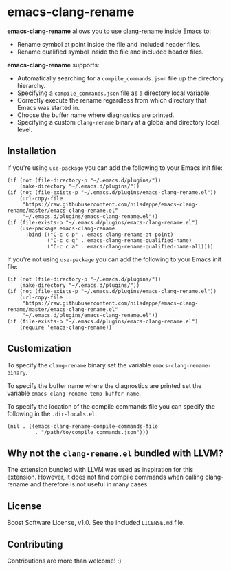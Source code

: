 # emacs-clang-rename

**emacs-clang-rename** allows you to use
[clang-rename](https://clang.llvm.org/extra/clang-rename.html) inside Emacs to:
- Rename symbol at point inside the file and included header files.
- Rename qualified symbol inside the file and included header files.

**emacs-clang-rename** supports:
- Automatically searching for a `compile_commands.json` file up the directory
  hierarchy.
- Specifying a `compile_commands.json` file as a directory local variable.
- Correctly execute the rename regardless from which directory that Emacs was
  started in.
- Choose the buffer name where diagnostics are printed.
- Specifying a custom `clang-rename` binary at a global and directory local
  level.

## Installation

If you're using `use-package` you can add the following to your Emacs init file:
```
(if (not (file-directory-p "~/.emacs.d/plugins/"))
    (make-directory "~/.emacs.d/plugins/"))
(if (not (file-exists-p "~/.emacs.d/plugins/emacs-clang-rename.el"))
    (url-copy-file
     "https://raw.githubusercontent.com/nilsdeppe/emacs-clang-rename/master/emacs-clang-rename.el"
     "~/.emacs.d/plugins/emacs-clang-rename.el"))
(if (file-exists-p "~/.emacs.d/plugins/emacs-clang-rename.el")
    (use-package emacs-clang-rename
      :bind (("C-c c p" . emacs-clang-rename-at-point)
             ("C-c c q" . emacs-clang-rename-qualified-name)
             ("C-c c a" . emacs-clang-rename-qualified-name-all))))
```

If you're not using `use-package` you can add the following to your Emacs init
file:
```
(if (not (file-directory-p "~/.emacs.d/plugins/"))
    (make-directory "~/.emacs.d/plugins/"))
(if (not (file-exists-p "~/.emacs.d/plugins/emacs-clang-rename.el"))
    (url-copy-file
     "https://raw.githubusercontent.com/nilsdeppe/emacs-clang-rename/master/emacs-clang-rename.el"
     "~/.emacs.d/plugins/emacs-clang-rename.el"))
(if (file-exists-p "~/.emacs.d/plugins/emacs-clang-rename.el")
    (require 'emacs-clang-rename))
```

## Customization

To specify the `clang-rename` binary set the variable
`emacs-clang-rename-binary`.

To specify the buffer name where the diagnostics are printed set the variable
`emacs-clang-rename-temp-buffer-name`.

To specify the location of the compile commands file you can specify the
following in the `.dir-locals.el`:
```
(nil . ((emacs-clang-rename-compile-commands-file
         . "/path/to/compile_commands.json")))
```

## Why not the `clang-rename.el` bundled with LLVM?

The extension bundled with LLVM was used as inspiration for this
extension. However, it does not find compile commands when calling clang-rename
and therefore is not useful in many cases.

## License

Boost Software License, v1.0. See the included `LICENSE.md` file.

## Contributing

Contributions are more than welcome! :)
